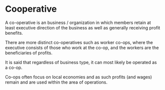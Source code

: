 Cooperative
===========

A co-operative is an business / organization in which members retain at least executive direction of the business as well as generally receiving profit benefits.

There are more distinct co-operatives such as worker co-ops, where the executive consists of those who work at the co-op, and the workers are the beneficiaries of profits.

It is said that regardless of business type, it can most likely be operated as a co-op.

Co-ops often focus on local economies and as such profits (and wages) remain and are used within the area of operations.
